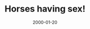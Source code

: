 ---
layout: base.njk
title : 'Horses having sex!' 
view_title : 'None' 
year : '2000' 
date : '2000-01-20' 
img_file : '/drawing/horses.png' 
html_file : 'horses' 
next_html : 'monkeys.html' 
year_order : '45' 
permalink : "title/{{html_file}}.html"
---